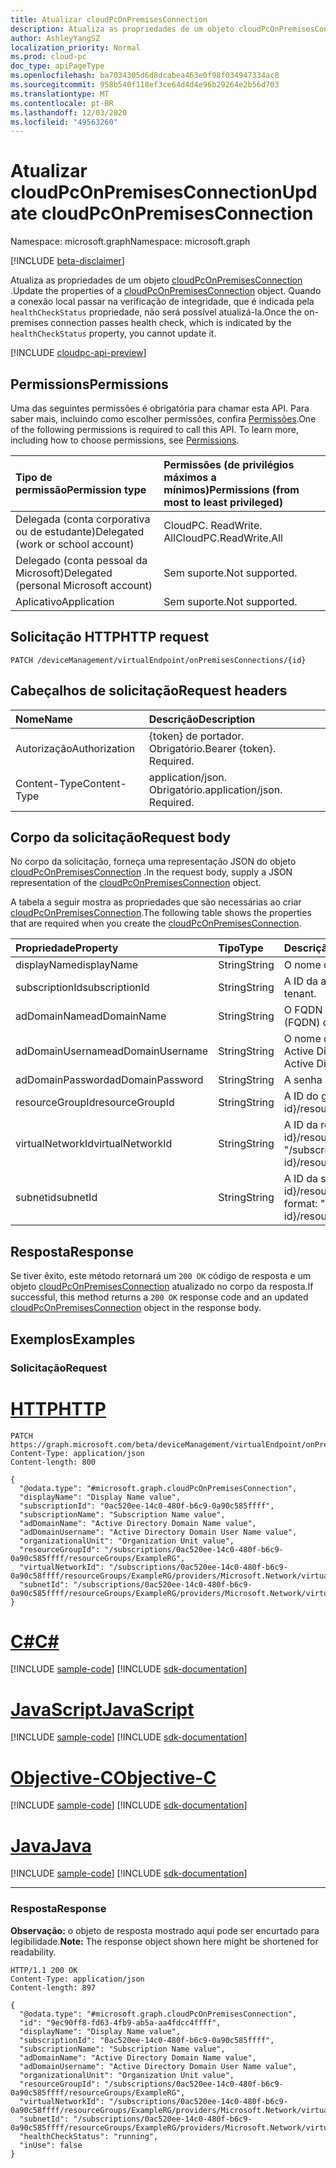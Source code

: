 ```yaml
---
title: Atualizar cloudPcOnPremisesConnection
description: Atualiza as propriedades de um objeto cloudPcOnPremisesConnection.
author: AshleyYangSZ
localization_priority: Normal
ms.prod: cloud-pc
doc_type: apiPageType
ms.openlocfilehash: ba7034305d6d8dcabea463e0f98f034947334ac8
ms.sourcegitcommit: 958b540f118ef3ce64d4d4e96b29264e2b56d703
ms.translationtype: MT
ms.contentlocale: pt-BR
ms.lasthandoff: 12/03/2020
ms.locfileid: "49563260"
---
```

# <a name="update-cloudpconpremisesconnection"></a><span data-ttu-id="0eb21-103">Atualizar cloudPcOnPremisesConnection</span><span class="sxs-lookup"><span data-stu-id="0eb21-103">Update cloudPcOnPremisesConnection</span></span>

<span data-ttu-id="0eb21-104">Namespace: microsoft.graph</span><span class="sxs-lookup"><span data-stu-id="0eb21-104">Namespace: microsoft.graph</span></span>

[!INCLUDE [beta-disclaimer](../../includes/beta-disclaimer.md)]

<span data-ttu-id="0eb21-105">Atualiza as propriedades de um objeto [cloudPcOnPremisesConnection](../resources/cloudpconpremisesconnection.md) .</span><span class="sxs-lookup"><span data-stu-id="0eb21-105">Update the properties of a [cloudPcOnPremisesConnection](../resources/cloudpconpremisesconnection.md) object.</span></span>
<span data-ttu-id="0eb21-106">Quando a conexão local passar na verificação de integridade, que é indicada pela `healthCheckStatus` propriedade, não será possível atualizá-la.</span><span class="sxs-lookup"><span data-stu-id="0eb21-106">Once the on-premises connection passes health check, which is indicated by the `healthCheckStatus` property, you cannot update it.</span></span>

[!INCLUDE [cloudpc-api-preview](../../includes/cloudpc-api-preview.md)]

## <a name="permissions"></a><span data-ttu-id="0eb21-107">Permissions</span><span class="sxs-lookup"><span data-stu-id="0eb21-107">Permissions</span></span>

<span data-ttu-id="0eb21-p102">Uma das seguintes permissões é obrigatória para chamar esta API. Para saber mais, incluindo como escolher permissões, confira [Permissões](/graph/permissions-reference).</span><span class="sxs-lookup"><span data-stu-id="0eb21-p102">One of the following permissions is required to call this API. To learn more, including how to choose permissions, see [Permissions](/graph/permissions-reference).</span></span>

|<span data-ttu-id="0eb21-110">Tipo de permissão</span><span class="sxs-lookup"><span data-stu-id="0eb21-110">Permission type</span></span>|<span data-ttu-id="0eb21-111">Permissões (de privilégios máximos a mínimos)</span><span class="sxs-lookup"><span data-stu-id="0eb21-111">Permissions (from most to least privileged)</span></span>|
|:---|:---|
|<span data-ttu-id="0eb21-112">Delegada (conta corporativa ou de estudante)</span><span class="sxs-lookup"><span data-stu-id="0eb21-112">Delegated (work or school account)</span></span>|<span data-ttu-id="0eb21-113">CloudPC. ReadWrite. All</span><span class="sxs-lookup"><span data-stu-id="0eb21-113">CloudPC.ReadWrite.All</span></span>|
|<span data-ttu-id="0eb21-114">Delegado (conta pessoal da Microsoft)</span><span class="sxs-lookup"><span data-stu-id="0eb21-114">Delegated (personal Microsoft account)</span></span>|<span data-ttu-id="0eb21-115">Sem suporte.</span><span class="sxs-lookup"><span data-stu-id="0eb21-115">Not supported.</span></span>|
|<span data-ttu-id="0eb21-116">Aplicativo</span><span class="sxs-lookup"><span data-stu-id="0eb21-116">Application</span></span>|<span data-ttu-id="0eb21-117">Sem suporte.</span><span class="sxs-lookup"><span data-stu-id="0eb21-117">Not supported.</span></span>|

## <a name="http-request"></a><span data-ttu-id="0eb21-118">Solicitação HTTP</span><span class="sxs-lookup"><span data-stu-id="0eb21-118">HTTP request</span></span>

<!-- {
  "blockType": "ignored"
}
-->

``` http
PATCH /deviceManagement/virtualEndpoint/onPremisesConnections/{id}
```

## <a name="request-headers"></a><span data-ttu-id="0eb21-119">Cabeçalhos de solicitação</span><span class="sxs-lookup"><span data-stu-id="0eb21-119">Request headers</span></span>

| <span data-ttu-id="0eb21-120">Nome</span><span class="sxs-lookup"><span data-stu-id="0eb21-120">Name</span></span>          | <span data-ttu-id="0eb21-121">Descrição</span><span class="sxs-lookup"><span data-stu-id="0eb21-121">Description</span></span>                |
| :------------ | :------------------------  |
| <span data-ttu-id="0eb21-122">Autorização</span><span class="sxs-lookup"><span data-stu-id="0eb21-122">Authorization</span></span> | <span data-ttu-id="0eb21-p103">{token} de portador. Obrigatório.</span><span class="sxs-lookup"><span data-stu-id="0eb21-p103">Bearer {token}. Required.</span></span>  |
| <span data-ttu-id="0eb21-125">Content-Type</span><span class="sxs-lookup"><span data-stu-id="0eb21-125">Content-Type</span></span>  | <span data-ttu-id="0eb21-p104">application/json. Obrigatório.</span><span class="sxs-lookup"><span data-stu-id="0eb21-p104">application/json. Required.</span></span>|

## <a name="request-body"></a><span data-ttu-id="0eb21-128">Corpo da solicitação</span><span class="sxs-lookup"><span data-stu-id="0eb21-128">Request body</span></span>

<span data-ttu-id="0eb21-129">No corpo da solicitação, forneça uma representação JSON do objeto [cloudPcOnPremisesConnection](../resources/cloudpconpremisesconnection.md) .</span><span class="sxs-lookup"><span data-stu-id="0eb21-129">In the request body, supply a JSON representation of the [cloudPcOnPremisesConnection](../resources/cloudpconpremisesconnection.md) object.</span></span>

<span data-ttu-id="0eb21-130">A tabela a seguir mostra as propriedades que são necessárias ao criar [cloudPcOnPremisesConnection](../resources/cloudpconpremisesconnection.md).</span><span class="sxs-lookup"><span data-stu-id="0eb21-130">The following table shows the properties that are required when you create the [cloudPcOnPremisesConnection](../resources/cloudpconpremisesconnection.md).</span></span>

|<span data-ttu-id="0eb21-131">Propriedade</span><span class="sxs-lookup"><span data-stu-id="0eb21-131">Property</span></span>|<span data-ttu-id="0eb21-132">Tipo</span><span class="sxs-lookup"><span data-stu-id="0eb21-132">Type</span></span>|<span data-ttu-id="0eb21-133">Descrição</span><span class="sxs-lookup"><span data-stu-id="0eb21-133">Description</span></span>|
|:---|:---|:---|
|<span data-ttu-id="0eb21-134">displayName</span><span class="sxs-lookup"><span data-stu-id="0eb21-134">displayName</span></span>|<span data-ttu-id="0eb21-135">String</span><span class="sxs-lookup"><span data-stu-id="0eb21-135">String</span></span>|<span data-ttu-id="0eb21-136">O nome de exibição para a conexão local.</span><span class="sxs-lookup"><span data-stu-id="0eb21-136">The display name for the on-premises connection.</span></span>|
|<span data-ttu-id="0eb21-137">subscriptionId</span><span class="sxs-lookup"><span data-stu-id="0eb21-137">subscriptionId</span></span>|<span data-ttu-id="0eb21-138">String</span><span class="sxs-lookup"><span data-stu-id="0eb21-138">String</span></span>|<span data-ttu-id="0eb21-139">A ID da assinatura de destino do Azure que está associada ao seu locatário.</span><span class="sxs-lookup"><span data-stu-id="0eb21-139">The ID of the target Azure subscription that’s associated with your tenant.</span></span>|
|<span data-ttu-id="0eb21-140">adDomainName</span><span class="sxs-lookup"><span data-stu-id="0eb21-140">adDomainName</span></span>|<span data-ttu-id="0eb21-141">String</span><span class="sxs-lookup"><span data-stu-id="0eb21-141">String</span></span>|<span data-ttu-id="0eb21-142">O FQDN (nome de domínio totalmente qualificado) do domínio do Active Directory que você deseja ingressar.</span><span class="sxs-lookup"><span data-stu-id="0eb21-142">The fully qualified domain name (FQDN) of the Active Directory domain you want to join.</span></span>|
|<span data-ttu-id="0eb21-143">adDomainUsername</span><span class="sxs-lookup"><span data-stu-id="0eb21-143">adDomainUsername</span></span>|<span data-ttu-id="0eb21-144">String</span><span class="sxs-lookup"><span data-stu-id="0eb21-144">String</span></span>|<span data-ttu-id="0eb21-145">O nome de usuário de uma conta do Active Directory (usuário ou conta de serviço) que tem permissões para criar objetos de computador no Active Directory.</span><span class="sxs-lookup"><span data-stu-id="0eb21-145">The username of an Active Directory account (user or service account) that has permissions to create computer objects in Active Directory.</span></span> <span data-ttu-id="0eb21-146">Formato obrigatório: contoso@microsoft.com.</span><span class="sxs-lookup"><span data-stu-id="0eb21-146">Required format: contoso@microsoft.com.</span></span>|
|<span data-ttu-id="0eb21-147">adDomainPassword</span><span class="sxs-lookup"><span data-stu-id="0eb21-147">adDomainPassword</span></span>|<span data-ttu-id="0eb21-148">String</span><span class="sxs-lookup"><span data-stu-id="0eb21-148">String</span></span>|<span data-ttu-id="0eb21-149">A senha associada ao adDomainUsername.</span><span class="sxs-lookup"><span data-stu-id="0eb21-149">The password associated with adDomainUsername.</span></span>|
|<span data-ttu-id="0eb21-150">resourceGroupId</span><span class="sxs-lookup"><span data-stu-id="0eb21-150">resourceGroupId</span></span>|<span data-ttu-id="0eb21-151">String</span><span class="sxs-lookup"><span data-stu-id="0eb21-151">String</span></span>|<span data-ttu-id="0eb21-152">A ID do grupo de recursos de destino.</span><span class="sxs-lookup"><span data-stu-id="0eb21-152">The ID of the target resource group.</span></span> <span data-ttu-id="0eb21-153">Formato obrigatório: "/subscriptions/{subscription-id}/resourceGroups/{resourceGroupName}".</span><span class="sxs-lookup"><span data-stu-id="0eb21-153">Required format: "/subscriptions/{subscription-id}/resourceGroups/{resourceGroupName}".</span></span>|
|<span data-ttu-id="0eb21-154">virtualNetworkId</span><span class="sxs-lookup"><span data-stu-id="0eb21-154">virtualNetworkId</span></span>|<span data-ttu-id="0eb21-155">String</span><span class="sxs-lookup"><span data-stu-id="0eb21-155">String</span></span>|<span data-ttu-id="0eb21-156">A ID da rede virtual de destino.</span><span class="sxs-lookup"><span data-stu-id="0eb21-156">The ID of the target virtual network.</span></span> <span data-ttu-id="0eb21-157">Formato obrigatório: "/subscriptions/{subscription-id}/resourceGroups/{resourceGroupName}/providers/Microsoft.Network/virtualNetworks/{virtualNetworkName}".</span><span class="sxs-lookup"><span data-stu-id="0eb21-157">Required format: "/subscriptions/{subscription-id}/resourceGroups/{resourceGroupName}/providers/Microsoft.Network/virtualNetworks/{virtualNetworkName}".</span></span>|
|<span data-ttu-id="0eb21-158">subnetid</span><span class="sxs-lookup"><span data-stu-id="0eb21-158">subnetId</span></span>|<span data-ttu-id="0eb21-159">String</span><span class="sxs-lookup"><span data-stu-id="0eb21-159">String</span></span>|<span data-ttu-id="0eb21-160">A ID da sub-rede de destino.</span><span class="sxs-lookup"><span data-stu-id="0eb21-160">The ID of the target subnet.</span></span> <span data-ttu-id="0eb21-161">Formato obrigatório: "/subscriptions/{subscription-id}/resourceGroups/{resourceGroupName}/providers/Microsoft.Network/virtualNetworks/{virtualNetworkId}/subnets/{subnetName}".</span><span class="sxs-lookup"><span data-stu-id="0eb21-161">Required format: "/subscriptions/{subscription-id}/resourceGroups/{resourceGroupName}/providers/Microsoft.Network/virtualNetworks/{virtualNetworkId}/subnets/{subnetName}".</span></span>|

## <a name="response"></a><span data-ttu-id="0eb21-162">Resposta</span><span class="sxs-lookup"><span data-stu-id="0eb21-162">Response</span></span>

<span data-ttu-id="0eb21-163">Se tiver êxito, este método retornará um `200 OK` código de resposta e um objeto [cloudPcOnPremisesConnection](../resources/cloudpconpremisesconnection.md) atualizado no corpo da resposta.</span><span class="sxs-lookup"><span data-stu-id="0eb21-163">If successful, this method returns a `200 OK` response code and an updated [cloudPcOnPremisesConnection](../resources/cloudpconpremisesconnection.md) object in the response body.</span></span>

## <a name="examples"></a><span data-ttu-id="0eb21-164">Exemplos</span><span class="sxs-lookup"><span data-stu-id="0eb21-164">Examples</span></span>

### <a name="request"></a><span data-ttu-id="0eb21-165">Solicitação</span><span class="sxs-lookup"><span data-stu-id="0eb21-165">Request</span></span>


# <a name="http"></a>[<span data-ttu-id="0eb21-166">HTTP</span><span class="sxs-lookup"><span data-stu-id="0eb21-166">HTTP</span></span>](#tab/http)
<!-- {
  "blockType": "request",
  "name": "update_onpremisesconnections"
}
-->

``` http
PATCH https://graph.microsoft.com/beta/deviceManagement/virtualEndpoint/onPremisesConnections/{id}
Content-Type: application/json
Content-length: 800

{
  "@odata.type": "#microsoft.graph.cloudPcOnPremisesConnection",
  "displayName": "Display Name value",
  "subscriptionId": "0ac520ee-14c0-480f-b6c9-0a90c585ffff",
  "subscriptionName": "Subscription Name value",
  "adDomainName": "Active Directory Domain Name value",
  "adDomainUsername": "Active Directory Domain User Name value",
  "organizationalUnit": "Organization Unit value",
  "resourceGroupId": "/subscriptions/0ac520ee-14c0-480f-b6c9-0a90c585ffff/resourceGroups/ExampleRG",
  "virtualNetworkId": "/subscriptions/0ac520ee-14c0-480f-b6c9-0a90c58ffff/resourceGroups/ExampleRG/providers/Microsoft.Network/virtualNetworks/ExampleVNet",
  "subnetId": "/subscriptions/0ac520ee-14c0-480f-b6c9-0a90c585ffff/resourceGroups/ExampleRG/providers/Microsoft.Network/virtualNetworks/ExampleVNet/subnets/default"
}
```
# <a name="c"></a>[<span data-ttu-id="0eb21-167">C#</span><span class="sxs-lookup"><span data-stu-id="0eb21-167">C#</span></span>](#tab/csharp)
[!INCLUDE [sample-code](../includes/snippets/csharp/update-onpremisesconnections-csharp-snippets.md)]
[!INCLUDE [sdk-documentation](../includes/snippets/snippets-sdk-documentation-link.md)]

# <a name="javascript"></a>[<span data-ttu-id="0eb21-168">JavaScript</span><span class="sxs-lookup"><span data-stu-id="0eb21-168">JavaScript</span></span>](#tab/javascript)
[!INCLUDE [sample-code](../includes/snippets/javascript/update-onpremisesconnections-javascript-snippets.md)]
[!INCLUDE [sdk-documentation](../includes/snippets/snippets-sdk-documentation-link.md)]

# <a name="objective-c"></a>[<span data-ttu-id="0eb21-169">Objective-C</span><span class="sxs-lookup"><span data-stu-id="0eb21-169">Objective-C</span></span>](#tab/objc)
[!INCLUDE [sample-code](../includes/snippets/objc/update-onpremisesconnections-objc-snippets.md)]
[!INCLUDE [sdk-documentation](../includes/snippets/snippets-sdk-documentation-link.md)]

# <a name="java"></a>[<span data-ttu-id="0eb21-170">Java</span><span class="sxs-lookup"><span data-stu-id="0eb21-170">Java</span></span>](#tab/java)
[!INCLUDE [sample-code](../includes/snippets/java/update-onpremisesconnections-java-snippets.md)]
[!INCLUDE [sdk-documentation](../includes/snippets/snippets-sdk-documentation-link.md)]

---


### <a name="response"></a><span data-ttu-id="0eb21-171">Resposta</span><span class="sxs-lookup"><span data-stu-id="0eb21-171">Response</span></span>

<span data-ttu-id="0eb21-172">**Observação:** o objeto de resposta mostrado aqui pode ser encurtado para legibilidade.</span><span class="sxs-lookup"><span data-stu-id="0eb21-172">**Note:** The response object shown here might be shortened for readability.</span></span>

<!-- {
  "blockType": "response",
  "truncated": true,
  "@odata.type": "microsoft.graph.cloudPcOnPremisesConnection"
}
-->

``` http
HTTP/1.1 200 OK
Content-Type: application/json
Content-length: 897

{
  "@odata.type": "#microsoft.graph.cloudPcOnPremisesConnection",
  "id": "9ec90ff8-fd63-4fb9-ab5a-aa4fdcc4ffff",
  "displayName": "Display Name value",
  "subscriptionId": "0ac520ee-14c0-480f-b6c9-0a90c585ffff",
  "subscriptionName": "Subscription Name value",
  "adDomainName": "Active Directory Domain Name value",
  "adDomainUsername": "Active Directory Domain User Name value",
  "organizationalUnit": "Organization Unit value",
  "resourceGroupId": "/subscriptions/0ac520ee-14c0-480f-b6c9-0a90c585ffff/resourceGroups/ExampleRG",
  "virtualNetworkId": "/subscriptions/0ac520ee-14c0-480f-b6c9-0a90c58ffff/resourceGroups/ExampleRG/providers/Microsoft.Network/virtualNetworks/ExampleVNet",
  "subnetId": "/subscriptions/0ac520ee-14c0-480f-b6c9-0a90c585ffff/resourceGroups/ExampleRG/providers/Microsoft.Network/virtualNetworks/ExampleVNet/subnets/default",
  "healthCheckStatus": "running",
  "inUse": false
}
```
